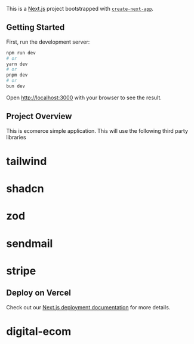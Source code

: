 This is a [Next.js](https://nextjs.org/) project bootstrapped with [`create-next-app`](https://github.com/vercel/next.js/tree/canary/packages/create-next-app).

## Getting Started

First, run the development server:

```bash
npm run dev
# or
yarn dev
# or
pnpm dev
# or
bun dev
```

Open [http://localhost:3000](http://localhost:3000) with your browser to see the result.


## Project Overview

This is ecomerce simple application. This will use the following third party libraries
 # tailwind
 # shadcn
 # zod
 # sendmail
 # stripe

## Deploy on Vercel



Check out our [Next.js deployment documentation](https://nextjs.org/docs/deployment) for more details.
# digital-ecom
